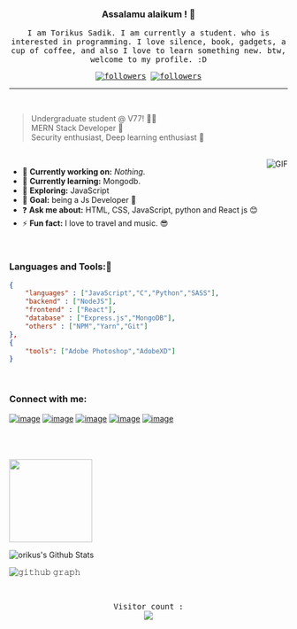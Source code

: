 

<p align="center">
<!-- image was 300px -->
<!-- <img style="border-radius: 10px" src="torikus.jpg" width="250px"> -->

<h3 align="center">
Assalamu alaikum ! 👋
</h3>

<samp>
    <p align="center">I am Torikus Sadik. I am currently a student. who is interested in programming. I love silence, book, gadgets, a cup of coffee, and also I love to learn something new. btw, welcome to my profile. :D</p>
    <p align="center">
    <a href="https://twitter.com/torikus__"><img alt="followers" title="Follow me on Twitter" src="https://img.shields.io/twitter/follow/torikus__?color=2d90cc&label=Follow&logo=twitter&logoColor=white&style=for-the-badge"/></a>
    <a href="https://github.com/ehalt"><img alt="followers" title="Follow me on Github" src="https://img.shields.io/github/followers/ehalt?color=001935&style=for-the-badge&logo=github&label=Follow"/></a>
    </p>
</samp>
</p>

---

<br/>




> Undergraduate student @ V77! 👨‍🎓 <br/>
> MERN Stack Developer 🤗 <br/>
> Security enthusiast, Deep learning enthusiast 🤫
<br/>


<!-- <img align="right" width=200px height=200px alt="side_sticker" src="https://media.giphy.com/media/TEnXkcsHrP4YedChhA/giphy.gif" /> -->

<img align="right" alt="GIF" src="https://i.pinimg.com/originals/e4/26/70/e426702edf874b181aced1e2fa5c6cde.gif" />

- 🔭 **Currently working on:** *Nothing*.
- 📖 __Currently learning:__ Mongodb.
- 🤔 __Exploring:__ JavaScript
- 🥅 __Goal:__ being a Js Developer 💙 
- ❓ __Ask me about:__ HTML, CSS, JavaScript, python and React js 😊 
- ⚡ __Fun fact:__ I love to travel and music. 😎 

<br/>

### Languages and Tools:🥱

```json
{
    "languages" : ["JavaScript","C","Python","SASS"],
    "backend" : ["NodeJS"],
    "frontend" : ["React"],
    "database" : ["Express.js","MongoDB"],
    "others" : ["NPM","Yarn","Git"]
},
{
    "tools": ["Adobe Photoshop","AdobeXD"]
}

```
<br/>

### Connect with me:

<!-- [<img align="left" alt="#" width="40px" src="https://image.flaticon.com/icons/png/512/725/725289.png" />][facebook]
  
[<img align="left" alt="#" width="40px" src="https://image.flaticon.com/icons/png/512/2111/2111463.png" />][Instagram]

[<img align="left" alt="#" width="40px" src="https://image.flaticon.com/icons/png/512/733/733579.png" />][twitter] -->

[![image](https://img.shields.io/badge/LinkedIn-0077B5?style=for-the-badge&logo=linkedin&logoColor=white)][linkedin]
[![image](https://img.shields.io/badge/Instagram-E4405F?style=for-the-badge&logo=instagram&logoColor=white)][Instagram]
[![image](https://img.shields.io/badge/Twitter-1DA1F2?style=for-the-badge&logo=twitter&logoColor=white)][twitter]
[![image](https://img.shields.io/badge/Tumblr-001935?style=for-the-badge&logo=Tumblr&logoColor=white)][tumblr]
[![image](https://img.shields.io/badge/Facebook-036ce4?style=for-the-badge&logo=Facebook&logoColor=white)][facebook]


<br/>
<br/>
<br/>

<!-- <a href="https://github.com/ehalt">
  <img align="left" src="https://github-readme-stats.vercel.app/api/top-langs/?username=ehalt&theme=tokyonight" />
  </a> -->
  <img height= "150" src="https://github-readme-stats.vercel.app/api/top-langs/?username=ehalt&theme=react&layout=compact" />

<br/>
<!-- <img align="left" alt="Torikus's Github Stats" src = "https://github-readme-stats.vercel.app/api?username=ehalt&show_icons=true&theme=radical&count_private=true hide_border=ture" /> -->

![orikus's Github Stats](https://github-readme-stats.vercel.app/api?username=ehalt&show_icons=true&include_all_commits=true)

![𝚐𝚒𝚝𝚑𝚞𝚋 𝚐𝚛𝚊𝚙𝚑](https://activity-graph.herokuapp.com/graph?username=ehalt&theme=react-dark&hide_border=true&area=true)


<br/>

<samp>
    <p align="center"> 
        Visitor count : <br>
        <img src="https://profile-counter.glitch.me/ehalt/count.svg" />
    </p>
</samp>


<!-- social links here -->

[facebook]:https://www.facebook.com/pluviophile404
[Instagram]: https://www.instagram.com/torikus_/
[twitter]: https://twitter.com/TorikusS
[linkedin]: https://www.linkedin.com/in/torikus-sadik-8814861b3/
[tumblr]: https://www.tumblr.com/blog/tori404
